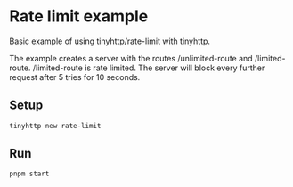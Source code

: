 # Rate limit example

Basic example of using tinyhttp/rate-limit with tinyhttp.

The example creates a server with the routes /unlimited-route and /limited-route. /limited-route is rate limited. The server will block every further request after 5 tries for 10 seconds.

## Setup

```sh
tinyhttp new rate-limit
```

## Run

```sh
pnpm start
```
